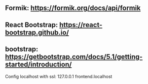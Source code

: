 ## Formik: https://formik.org/docs/api/formik
## React Bootstrap: https://react-bootstrap.github.io/
## bootstrap: https://getbootstrap.com/docs/5.1/getting-started/introduction/ 

Config localhost with ssl: 127.0.0.1 frontend.localhost
